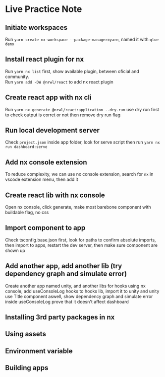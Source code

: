 # Live Practice Note

## Initiate workspaces

Run `yarn create nx-workspace --package-manager=yarn`, named it with `qlue demo`

## Install react plugin for nx

Run `yarn nx list` first, show available plugin, between oficial and community.<br>
Run `yarn add -DW @nrwl/react` to add nx react plugin

## Create react app with nx cli

Run `yarn nx generate @nrwl/react:application --dry-run` use dry run first to check output is corret or not then remove dry run flag

## Run local development server

Check `project.json` inside app folder, look for serve script then run `yarn nx run dashboard:serve`

## Add nx console extension

To reduce complexity, we can use nx console extension, search for `nx` in vscode extension menu, then add it

## Create react lib with nx console

Open nx console, click generate, make most barebone component with buildable flag, no css

## Import component to app

Check tsconfig.base.json first, look for paths to confirm absolute imports, then import to apps, restart the dev server, then make sure component are shown up

## Add another app, add another lib (try dependency graph and simulate error)

Create another app named unity, and another libs for hooks using nx console, add useConsoleLog hooks to hooks lib, import it to unity and unity use Title component aswell, show dependency graph and simulate error inside useConsoleLog prove that it doesn't affect dashboard

## Installing 3rd party packages in nx

## Using assets

## Environment variable

## Building apps
